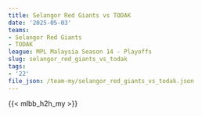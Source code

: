 ```yaml
---
title: Selangor Red Giants vs TODAK
date: '2025-05-03'
teams:
- Selangor Red Giants
- TODAK
league: MPL Malaysia Season 14 - Playoffs
slug: selangor_red_giants_vs_todak
tags:
- '22'
file_json: /team-my/selangor_red_giants_vs_todak.json
---
```


{{< mlbb_h2h_my >}}
